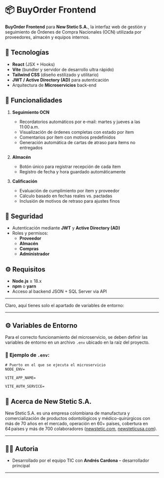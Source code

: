 # 📦 BuyOrder Frontend

**BuyOrder Frontend** para **New Stetic S.A.**, la interfaz web de gestión y seguimiento de Órdenes de Compra Nacionales (OCN) utilizada por proveedores, almacén y equipos internos.

## 🚀 Tecnologías

- **React** (JSX + Hooks)
- **Vite** (bundler y servidor de desarrollo ultra rápido)
- **Tailwind CSS** (diseño estilizado y utilitario)
- **JWT / Active Directory (AD)** para autenticación
- Arquitectura de **Microservicios** back-end

## 🎯 Funcionalidades

1. **Seguimiento OCN**
   - Recordatorios automáticos por e-mail: martes y jueves a las 11:00 a.m.
   - Visualización de órdenes completas con estado por ítem
   - Comentarios por ítem con motivos predefinidos
   - Generación automática de cartas de atraso para ítems no entregados

2. **Almacén**
   - Botón único para registrar recepción de cada ítem
   - Registro de fecha y hora guardado automáticamente

3. **Calificación**
   - Evaluación de cumplimiento por ítem y proveedor
   - Cálculo basado en fechas reales vs. pactadas
   - Inclusión de motivos de retraso para ajustes finos

## 🔐 Seguridad

- Autenticación mediante **JWT** y **Active Directory (AD)**
- Roles y permisos:
  - **Proveedor**
  - **Almacén**
  - **Compras**
  - **Administrador**


## ⚙️ Requisitos

- **Node.js** ≥ 18.x  
- **npm** o **yarn**  
- Acceso al backend JSON + SQL Server via API

---

Claro, aquí tienes solo el apartado de variables de entorno:

---

## ⚙️ Variables de Entorno

Para el correcto funcionamiento del microservicio, se deben definir las variables de entorno en un archivo `.env` ubicado en la raíz del proyecto.

### 📄 Ejemplo de `.env`:

```env
# Puerto en el que se ejecuta el microservicio
NODE_ENV=

VITE_APP_NAME=

VITE_AUTH_SERVICE=

```


## 📄 Acerca de New Stetic S.A.

New Stetic S.A. es una empresa colombiana de manufactura y comercialización de productos odontológicos y médico-quirúrgicos con más de 70 años en el mercado, operación en 60+ países, cobertura en 64 países y más de 700 colaboradores ([newstetic.com][1], [newsteticusa.com][2]).

---

## 🧑‍💻 Autoria

* Desarrollado por el equipo TIC con **Andrés Cardona** – desarrollador principal

---

[1]: https://www.newstetic.com/en/?utm_source=chatgpt.com "We offer integral odontological and medical ... - New Stetic S.A."
[2]: https://newsteticusa.com/products/?utm_source=chatgpt.com "Products - Newstetic USA - Dental supply manufacturer."

